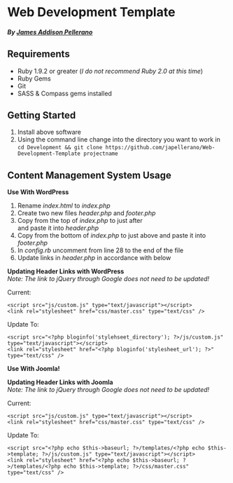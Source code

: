 Web Development Template
========================
##### By [James Addison Pellerano](http://jamespellerano.com/)

Requirements
------------

* Ruby 1.9.2 or greater (*I do not recommend Ruby 2.0 at this time*)
* Ruby Gems
* Git
* SASS & Compass gems installed

Getting Started 
----------------

1. Install above software
2. Using the command line change into the directory you want to work in
  `cd Development && git clone https://github.com/japellerano/Web-Development-Template projectname` 


Content Management System Usage
-------------------------------

**Use With WordPress**

1. Rename *index.html* to *index.php*  
2. Create two new files *header.php* and *footer.php*  
3. Copy from the top of *index.php* to just after *<div id="wrapper">* and paste it into *header.php*  
4. Copy from the bottom of *index.php* to just above *<!-- Footer -->* and paste it into *footer.php*  
5. In *config.rb* uncomment from line 28 to the end of the file  
6. Update links in *header.php* in accordance with below  

**Updating Header Links with WordPress**  
*Note: The link to jQuery through Google does not need to be updated!*

Current:
  
    <script src="js/custom.js" type="text/javascript"></script>
    <link rel="stylesheet" href="css/master.css" type="text/css" />
  
Update To:

    <script src="<?php bloginfo('stylehseet_directory'); ?>/js/custom.js" type="text/javascript"></script>
    <link rel="stylesheet" href="<?php bloginfo('stylesheet_url'); ?>" type="text/css" />

**Use With Joomla!**

**Updating Header Links with Joomla**  
*Note: The link to jQuery through Google does not need to be updated!*

Current:

    <script src="js/custom.js" type="text/javascript"></script>
    <link rel="stylesheet" href="css/master.css" type="text/css" />
    
Update To:

    <script src="<?php echo $this->baseurl; ?>/templates/<?php echo $this->template; ?>/js/custom.js" type="text/javascript"></script>
    <link rel="stylesheet" href="<?php echo $this->baseurl; ?>/templates/<?php echo $this->template; ?>/css/master.css" type="text/css" />